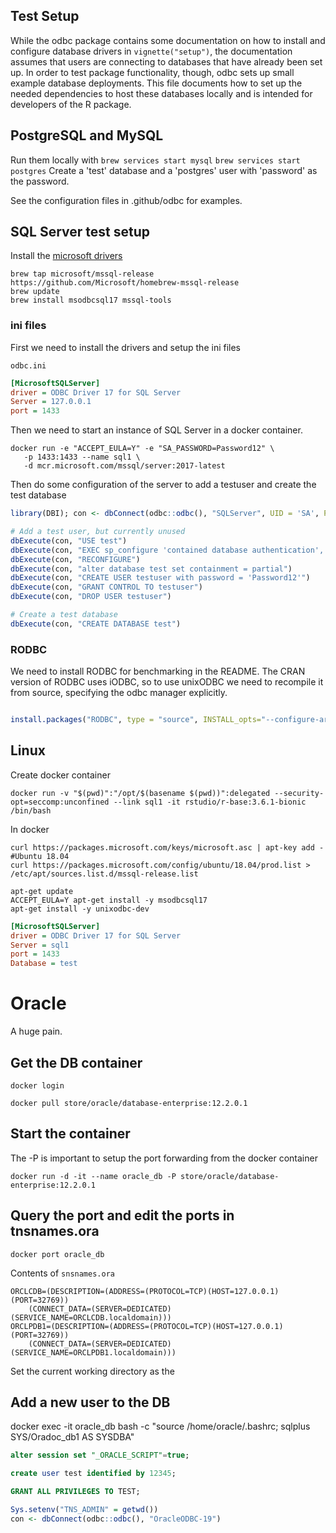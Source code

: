 ## Test Setup

While the odbc package contains some documentation on how to install and configure database drivers in `vignette("setup")`, the documentation assumes that users are connecting to databases that have already been set up. In order to test package functionality, though, odbc sets up small example database deployments. This file documents how to set up the needed dependencies to host these databases locally and is intended for developers of the R package.

## PostgreSQL and MySQL

Run them locally with `brew services start mysql` `brew services start postgres`
Create a 'test' database and a 'postgres' user with 'password' as the password.

See the configuration files in .github/odbc for examples.

## SQL Server test setup

Install the [microsoft drivers](https://docs.microsoft.com/en-us/sql/connect/odbc/linux-mac/installing-the-microsoft-odbc-driver-for-sql-server?view=sql-server-ver15#macos)

```shell
brew tap microsoft/mssql-release https://github.com/Microsoft/homebrew-mssql-release
brew update
brew install msodbcsql17 mssql-tools
```

### ini files

First we need to install the drivers and setup the ini files

`odbc.ini`
```ini
[MicrosoftSQLServer]
driver = ODBC Driver 17 for SQL Server
Server = 127.0.0.1
port = 1433
```

Then we need to start an instance of SQL Server in a docker container.

```shell
docker run -e "ACCEPT_EULA=Y" -e "SA_PASSWORD=Password12" \
   -p 1433:1433 --name sql1 \
   -d mcr.microsoft.com/mssql/server:2017-latest
```

Then do some configuration of the server to add a testuser and create the test database

```r
library(DBI); con <- dbConnect(odbc::odbc(), "SQLServer", UID = 'SA', PWD = 'Password12')

# Add a test user, but currently unused
dbExecute(con, "USE test")
dbExecute(con, "EXEC sp_configure 'contained database authentication', 1")
dbExecute(con, "RECONFIGURE")
dbExecute(con, "alter database test set containment = partial")
dbExecute(con, "CREATE USER testuser with password = 'Password12'")
dbExecute(con, "GRANT CONTROL TO testuser")
dbExecute(con, "DROP USER testuser")

# Create a test database
dbExecute(con, "CREATE DATABASE test")
```

### RODBC

We need to install RODBC for benchmarking in the README. The CRAN version of RODBC uses
iODBC, so to use unixODBC we need to recompile it from source, specifying the
odbc manager explicitly.

```r

install.packages("RODBC", type = "source", INSTALL_opts="--configure-args='--with-odbc-manager=odbc'")
```

## Linux

Create docker container

```shell
docker run -v "$(pwd)":"/opt/$(basename $(pwd))":delegated --security-opt=seccomp:unconfined --link sql1 -it rstudio/r-base:3.6.1-bionic /bin/bash
```

In docker
```shell
curl https://packages.microsoft.com/keys/microsoft.asc | apt-key add -
#Ubuntu 18.04
curl https://packages.microsoft.com/config/ubuntu/18.04/prod.list > /etc/apt/sources.list.d/mssql-release.list

apt-get update
ACCEPT_EULA=Y apt-get install -y msodbcsql17
apt-get install -y unixodbc-dev
```

```ini
[MicrosoftSQLServer]
driver = ODBC Driver 17 for SQL Server
Server = sql1
port = 1433
Database = test
```

# Oracle

A huge pain.

## Get the DB container

```shell
docker login

docker pull store/oracle/database-enterprise:12.2.0.1
```

## Start the container

The -P is important to setup the port forwarding from the docker container

```shell
docker run -d -it --name oracle_db -P store/oracle/database-enterprise:12.2.0.1
```

## Query the port and edit the ports in tnsnames.ora

```shell
docker port oracle_db
```

Contents of `snsnames.ora`

```
ORCLCDB=(DESCRIPTION=(ADDRESS=(PROTOCOL=TCP)(HOST=127.0.0.1)(PORT=32769))
    (CONNECT_DATA=(SERVER=DEDICATED)(SERVICE_NAME=ORCLCDB.localdomain)))
ORCLPDB1=(DESCRIPTION=(ADDRESS=(PROTOCOL=TCP)(HOST=127.0.0.1)(PORT=32769))
    (CONNECT_DATA=(SERVER=DEDICATED)(SERVICE_NAME=ORCLPDB1.localdomain)))
```

Set the current working directory as the 

## Add a new user to the DB

docker exec -it oracle_db bash -c "source /home/oracle/.bashrc; sqlplus SYS/Oradoc_db1 AS SYSDBA"

```sql
alter session set "_ORACLE_SCRIPT"=true;

create user test identified by 12345;

GRANT ALL PRIVILEGES TO TEST;
```

```r
Sys.setenv("TNS_ADMIN" = getwd())
con <- dbConnect(odbc::odbc(), "OracleODBC-19")
```
